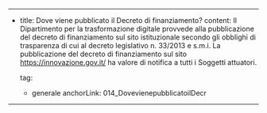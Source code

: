---
  - title: Dove viene pubblicato il Decreto di finanziamento?
    content: Il Dipartimento per la trasformazione digitale provvede alla pubblicazione del decreto di finanziamento sul sito istituzionale secondo gli obblighi di trasparenza di cui al decreto legislativo n. 33/2013 e s.m.i. La pubblicazione del decreto di finanziamento sul sito https://innovazione.gov.it/ ha valore di notifica a tutti i Soggetti attuatori.

    tag:
      - generale
    anchorLink: 014_DovevienepubblicatoilDecr
---